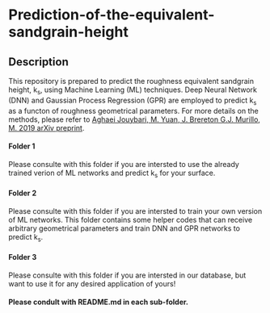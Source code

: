 # Prediction-of-the-equivalent-sandgrain-height

## Description
This repository is prepared to predict the roughness equivalent sandgrain height, k<sub>s</sub>, using Machine Learning (ML) techniques. 
Deep Neural Network (DNN) and Gaussian Process Regression (GPR) are employed to predict k<sub>s</sub> as a functon of roughness geometrical parameters.
For more details on the methods, please refer to [Aghaei Jouybari, M. Yuan, J. Brereton G.J. Murillo, M. 2019 arXiv preprint](https://arxiv.org/abs/2002.01515).

#### Folder 1 
Please consulte with this folder if you are intersted to use the already trained verion of ML networks and predict k<sub>s</sub> for your surface.

#### Folder 2 
Please consulte with this folder if you are intersted to train your own version of ML networks. This folder contains some helper codes that can receive arbitrary geometrical parameters and train DNN and GPR networks to predict k<sub>s</sub>. 

#### Folder 3 
Please consulte with this folder if you are intersted in our database, but want to use it for any desired application of yours!

#### Please condult with README.md in each sub-folder.

